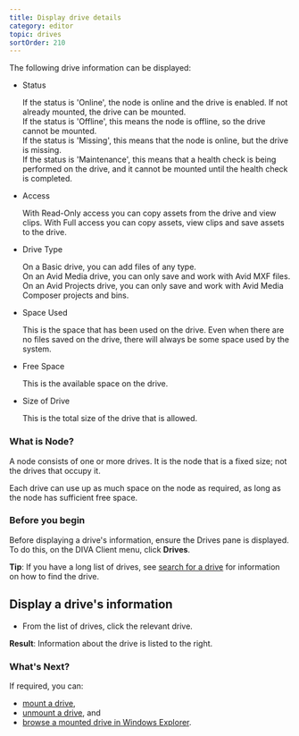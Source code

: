 ```yaml
---
title: Display drive details
category: editor
topic: drives
sortOrder: 210
---
```


The following drive information can be displayed:

<ul>

  <li>
    Status
    <p class="note">
      If the status is 'Online', the node is online and the drive is enabled. If not already mounted, the drive can be mounted.<br/>
      If the status is 'Offline', this means the node is offline, so the drive cannot be mounted.<br/>
      If the status is 'Missing', this means that the node is online, but the drive is missing.<br/>
      If the status is 'Maintenance', this means that a health check is being performed on the drive, and it cannot be mounted until the health check is completed.<br/>
    </p>
  </li>

  <li>
    Access
    <p class="note">With Read-Only access you can copy assets from the drive and view clips. With Full access you can copy assets, view clips and save assets to the drive.</p>
  </li>

  <li>
    Drive Type
    <p class="note">
      On a Basic drive, you can add files of any type.<br/>
      On an Avid Media drive, you can only save and work with Avid MXF files.<br/>
      On an Avid Projects drive, you can only save and work with Avid Media Composer projects and bins.<br/>
    </p>
  </li>

  <li>
    Space Used
    <p class="note">This is the space that has been used on the drive. Even when there are no files saved on the drive, there will always be some space used by the system.</p>
  </li>

  <li>
    Free Space
    <p class="note">This is the available space on the drive.</p>
  </li>

  <li>
    Size of Drive
    <p class="note">This is the total size of the drive that is allowed.</p>
  </li>

</ul>

### What is Node?

A node consists of one or more drives. It is the node that is a fixed size; not the drives that occupy it.

Each drive can use up as much space on the node as required, as long as the node has sufficient free space.

### Before you begin

Before displaying a drive's information, ensure the Drives pane is displayed. To do this, on the DIVA Client menu, click **Drives**.

<p class="tip">
  <strong>Tip</strong>:
  If you have a long list of drives, see <a href="/v2/articles/search-drive.html">search for a drive</a> for information on how to find the drive.
</p>

## Display a drive's information

- From the list of drives, click the relevant drive.

<p class="tip tip--result">
  <strong>Result</strong>:
  Information about the drive is listed to the right.
</p>

### What's Next?

If required, you can:

- [mount a drive](/v2/articles/mount-drive.html),
- [unmount a drive](/v2/articles/unmount-drive.html), and
- [browse a mounted drive in Windows Explorer](/v2/articles/browse-drive.html).
